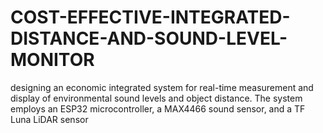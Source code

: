 # COST-EFFECTIVE-INTEGRATED-DISTANCE-AND-SOUND-LEVEL-MONITOR
designing an economic integrated system for real-time measurement and display of environmental sound levels and object distance. The system employs an ESP32 microcontroller, a MAX4466 sound sensor, and a TF Luna LiDAR sensor
